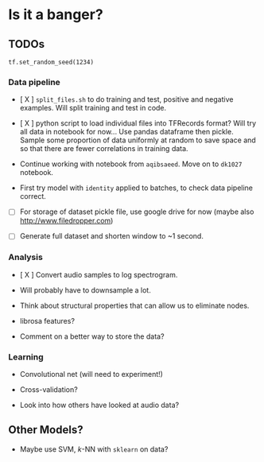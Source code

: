 # Is it a banger?

## TODOs

`tf.set_random_seed(1234)`

### Data pipeline

- [ X ] `split_files.sh` to do training and test, positive and negative examples. Will split training and test in code.

- [ X ] python script to load individual files into TFRecords format? Will try all data in notebook for now... Use pandas dataframe then pickle. Sample some proportion of data  uniformly at random to save space and so that there are fewer correlations in training data.

- Continue working with notebook from `aqibsaeed`. Move on to `dk1027` notebook.

- First try model with `identity` applied to batches, to check data pipeline correct.

- [ ] For storage of dataset pickle file, use google drive for now (maybe also  http://www.filedropper.com)

- [ ] Generate full dataset and shorten window to ~1 second.

### Analysis

- [ X ] Convert audio samples to log spectrogram.

- Will probably have to downsample a lot.

- Think about structural properties that can allow us to eliminate nodes.

- librosa features?

- Comment on a better way to store the data?

### Learning

- Convolutional net (will need to experiment!)

- Cross-validation?

- Look into how others have looked at audio data?

## Other Models?

- Maybe use SVM, $k$-NN with `sklearn` on data?
